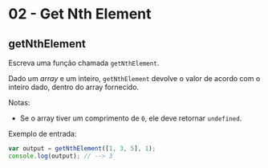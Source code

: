 # 02 - Get Nth Element

## getNthElement

Escreva uma função chamada `getNthElement`.

Dado um _array_ e um inteiro, `getNthElement` devolve o valor de acordo com o inteiro dado, dentro do array fornecido.

Notas:

* Se o array tiver um comprimento de `0`, ele deve retornar  `undefined`.

Exemplo de entrada:

```javascript
var output = getNthElement([1, 3, 5], 1);
console.log(output); // --> 3
```

